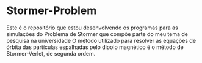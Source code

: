 # Stormer-Problem

Este é o repositório que estou desenvolvendo os programas para as simulações do Problema de Stormer que compõe parte do meu tema de pesquisa na universidade
O método utilizado para resolver as equações de órbita das partículas espalhadas pelo dipolo magnético é o método de Stormer-Verlet, de segunda ordem.
